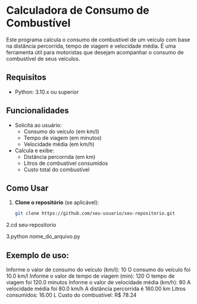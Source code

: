 # Calculadora de Consumo de Combustível

Este programa calcula o consumo de combustível de um veículo com base na distância percorrida, tempo de viagem e velocidade média. É uma ferramenta útil para motoristas que desejam acompanhar o consumo de combustível de seus veículos.

## Requisitos

- Python: 3.10.x ou superior

## Funcionalidades

- Solicita ao usuário:
  - Consumo do veículo (em km/l)
  - Tempo de viagem (em minutos)
  - Velocidade média (em km/h)
- Calcula e exibe:
  - Distância percorrida (em km)
  - Litros de combustível consumidos
  - Custo total do combustível

## Como Usar

1. **Clone o repositório** (se aplicável):
   ```bash
   git clone https://github.com/seu-usuario/seu-repositorio.git
   
2.cd seu-repositorio

3.python nome_do_arquivo.py

## Exemplo de uso:
Informe o valor de consumo do veículo (km/l): 10
O consumo do veículo foi 10.0 km/l
Informe o valor de tempo de viagem (min): 120
O tempo de viagem foi 120.0 minutos
Informe o valor de velocidade média (km/h): 80
A velocidade média foi 80.0 km/h
A distância percorrida é 160.00 km
Litros consumidos: 16.00 L
Custo do combustível: R$ 78.24
